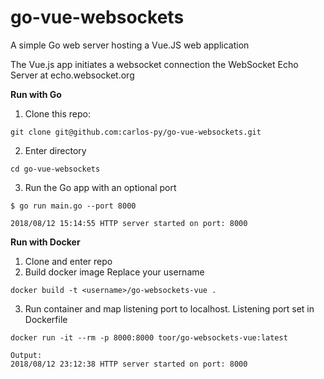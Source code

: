 # go-vue-websockets

A simple Go web server hosting a Vue.JS web application

The Vue.js app initiates a websocket connection the WebSocket Echo Server at echo.websocket.org


**Run with Go**

1. Clone this repo:
```
git clone git@github.com:carlos-py/go-vue-websockets.git
```

2. Enter directory
```
cd go-vue-websockets
```

3. Run the Go app with an optional port
```
$ go run main.go --port 8000

2018/08/12 15:14:55 HTTP server started on port: 8000

```
**Run with Docker**

1. Clone and enter repo
2. Build docker image
Replace your username
```
docker build -t <username>/go-websockets-vue .
```
3. Run container and map listening port to localhost.
Listening port set in Dockerfile
```
docker run -it --rm -p 8000:8000 toor/go-websockets-vue:latest

Output:
2018/08/12 23:12:38 HTTP server started on port: 8000

```